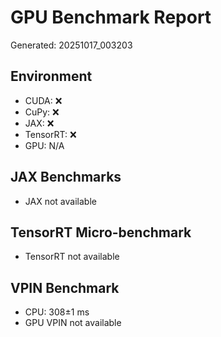 # GPU Benchmark Report
Generated: 20251017_003203

## Environment
- CUDA: ❌
- CuPy: ❌
- JAX: ❌
- TensorRT: ❌
- GPU: N/A

## JAX Benchmarks
- JAX not available

## TensorRT Micro-benchmark
- TensorRT not available

## VPIN Benchmark
- CPU: 308±1 ms
- GPU VPIN not available
